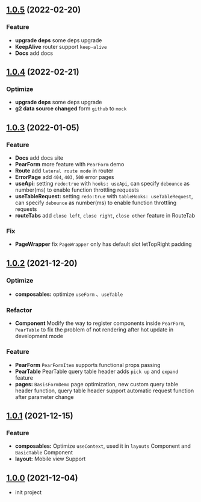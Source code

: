 ## [1.0.5](https://github.com/pearadmin/pear-admin-naive/releases/tag/1.0.4) (2022-02-20)
### Feature
* **upgrade deps** some deps upgrade
* **KeepAlive** router support `keep-alive`
* **Docs** add docs 


## [1.0.4](https://github.com/pearadmin/pear-admin-naive/releases/tag/1.0.4) (2022-02-21)
### Optimize
* **upgrade deps** some deps upgrade
* **g2 data source changed** form `github` to `mock`

## [1.0.3](https://github.com/pearadmin/pear-admin-naive/releases/tag/1.0.3) (2022-01-05)
### Feature
* **Docs** add docs site
* **PearForm**  more feature with `PearForm` demo
* **Route** add `lateral route mode` in router
* **ErrorPage** add `404`, `403`, `500` error pages
* **useApi:** setting `redo:true` with `hooks: useApi`, can specify `debounce` as number(ms) to enable function throttling requests 
* **useTableRequest:** setting `redo:true` with `tableHooks: useTableRequest`, can specify `debounce` as number(ms) to enable function throttling requests
* **routeTabs** add `close left`, `close right`, `close other` feature in RouteTab

### Fix
* **PageWrapper** fix `PageWrapper` only has default slot letTopRight padding

## [1.0.2](https://github.com/pearadmin/pear-admin-naive/releases/tag/1.0.2) (2021-12-20)

### Optimize
* **composables:**  optimize `useForm` 、` useTable `

### Refactor
* **Component** Modify the way to register components inside `PearForm`, `PearTable` to fix the problem of not rendering after hot update in development mode

### Feature
* **PearForm** `PearFormItem` supports functional props passing
* **PearTable** PearTable query table header adds `pick up` and `expand` feature
* **pages:**  `BasisFormDemo` page optimization, new custom query table header function, query table header support automatic request function after parameter change

## [1.0.1](https://github.com/pearadmin/pear-admin-naive/releases/tag/1.0.1) (2021-12-15)

### Feature
* **composables:**  Optimize `useContext`, used it in `layouts` Component and `BasicTable` Component
* **layout:**  Mobile view Support

## [1.0.0](https://github.com/pearadmin/pear-admin-naive/releases/tag/1.0.0) (2021-12-04)

* init project
